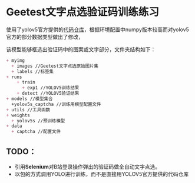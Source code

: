 # Geetest文字点选验证码训练练习

使用了yolov5官方提供的[代码仓库](https://github.com/ultralytics/yolov5)，根据环境配置中numpy版本较高而对yolov5官方的部分数据类型做出了修改，

该模型能够框选出验证码中的图案或文字部分，文件夹结构如下：

```markdown
+ myimg
  + images //Geetest文字点选原始图片集
  + labels //标签集
+ runs
    + train
      + exp1 //YOLOV5训练结果
    + detect //YOLOV5验证结果
+ models //模型集合
  +yolov5s_captcha //训练用模型配置文件
+ utils //工具函数
+ weights
  + yolov5s //预训练模型
+ data
  + captcha //配置文件
```

## TODO：

* 引用**Selenium**对B站登录操作弹出的验证码做全自动文字点选。
* 以包的方式调用YOLO进行训练，而不是直接用YOLOV5官方提供的代码仓库
